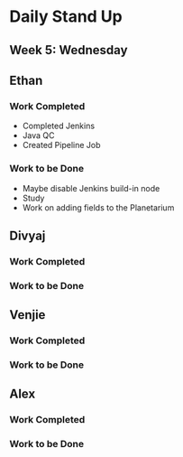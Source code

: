 # Daily Stand Up
## Week 5: Wednesday

## Ethan

### Work Completed

- Completed Jenkins
- Java QC
- Created Pipeline Job

### Work to be Done

- Maybe disable Jenkins build-in node
- Study
- Work on adding fields to the Planetarium

## Divyaj

### Work Completed



### Work to be Done



## Venjie

### Work Completed



### Work to be Done



## Alex

### Work Completed



### Work to be Done

